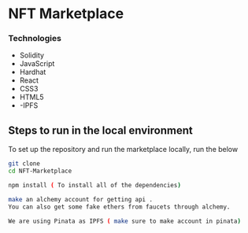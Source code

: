 # NFT Marketplace 

### Technologies
- Solidity
- JavaScript
- Hardhat
- React
- CSS3
- HTML5
- -IPFS


## Steps to run in the local environment
To set up the repository and run the marketplace locally, run the below
```bash
git clone 
cd NFT-Marketplace

npm install ( To install all of the dependencies)

make an alchemy account for getting api .
You can also get some fake ethers from faucets through alchemy.

We are using Pinata as IPFS ( make sure to make account in pinata)

